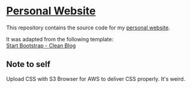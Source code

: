 # [Personal Website](http://sebastiancoat.es)

This repository contains the source code for my [personal website](http://sebastianoat.es).

It was adapted from the following template:  
[Start Bootstrap - Clean Blog](https://startbootstrap.com/template-overviews/clean-blog/)

## Note to self
Upload CSS with S3 Browser for AWS to deliver CSS properly. It's weird.